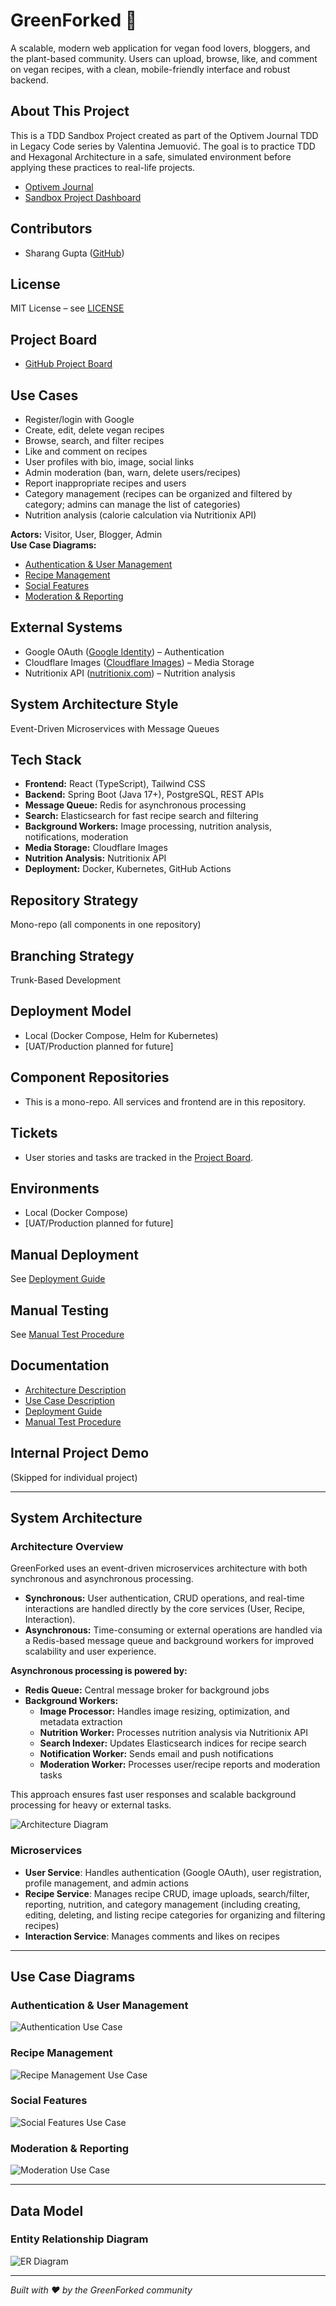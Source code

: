 # GreenForked 🌱

A scalable, modern web application for vegan food lovers, bloggers, and the plant-based community. Users can upload, browse, like, and comment on vegan recipes, with a clean, mobile-friendly interface and robust backend.

## About This Project

This is a TDD Sandbox Project created as part of the Optivem Journal TDD in Legacy Code series by Valentina Jemuović. The goal is to practice TDD and Hexagonal Architecture in a safe, simulated environment before applying these practices to real-life projects.  
- [Optivem Journal](https://journal.optivem.com/)
- [Sandbox Project Dashboard](https://journal.optivem.com/p/sandbox-project-dashboard)

## Contributors
- Sharang Gupta ([GitHub](https://github.com/sharanggupta))

## License
MIT License – see [LICENSE](LICENSE)

## Project Board
- [GitHub Project Board](https://github.com/users/sharanggupta/projects/2)

## Use Cases
- Register/login with Google
- Create, edit, delete vegan recipes
- Browse, search, and filter recipes
- Like and comment on recipes
- User profiles with bio, image, social links
- Admin moderation (ban, warn, delete users/recipes)
- Report inappropriate recipes and users
- Category management (recipes can be organized and filtered by category; admins can manage the list of categories)
- Nutrition analysis (calorie calculation via Nutritionix API)

**Actors:** Visitor, User, Blogger, Admin  
**Use Case Diagrams:**
- [Authentication & User Management](diagrams/use-case-authentication.png)
- [Recipe Management](diagrams/use-case-recipe-management.png)
- [Social Features](diagrams/use-case-social-features.png)
- [Moderation & Reporting](diagrams/use-case-moderation.png)

## External Systems
- Google OAuth ([Google Identity](https://developers.google.com/identity)) – Authentication
- Cloudflare Images ([Cloudflare Images](https://www.cloudflare.com/products/images/)) – Media Storage
- Nutritionix API ([nutritionix.com](https://www.nutritionix.com/business/api)) – Nutrition analysis

## System Architecture Style
Event-Driven Microservices with Message Queues

## Tech Stack
- **Frontend:** React (TypeScript), Tailwind CSS
- **Backend:** Spring Boot (Java 17+), PostgreSQL, REST APIs
- **Message Queue:** Redis for asynchronous processing
- **Search:** Elasticsearch for fast recipe search and filtering
- **Background Workers:** Image processing, nutrition analysis, notifications, moderation
- **Media Storage:** Cloudflare Images
- **Nutrition Analysis:** Nutritionix API
- **Deployment:** Docker, Kubernetes, GitHub Actions

## Repository Strategy
Mono-repo (all components in one repository)

## Branching Strategy
Trunk-Based Development

## Deployment Model
- Local (Docker Compose, Helm for Kubernetes)
- [UAT/Production planned for future]

## Component Repositories
- This is a mono-repo. All services and frontend are in this repository.

## Tickets
- User stories and tasks are tracked in the [Project Board](https://github.com/users/sharanggupta/projects/2).

## Environments
- Local (Docker Compose)
- [UAT/Production planned for future]

## Manual Deployment
See [Deployment Guide](docs/deployment/DEPLOYMENT_GUIDE.md)

## Manual Testing
See [Manual Test Procedure](docs/deployment/MANUAL_TEST_PROCEDURE.md)

## Documentation
- [Architecture Description](docs/architecture/ARCHITECTURE_DESCRIPTION.md)
- [Use Case Description](docs/architecture/USE_CASE_DESCRIPTION.md)
- [Deployment Guide](docs/deployment/DEPLOYMENT_GUIDE.md)
- [Manual Test Procedure](docs/deployment/MANUAL_TEST_PROCEDURE.md)

## Internal Project Demo
(Skipped for individual project)

---

## System Architecture

### Architecture Overview

GreenForked uses an event-driven microservices architecture with both synchronous and asynchronous processing. 

- **Synchronous:** User authentication, CRUD operations, and real-time interactions are handled directly by the core services (User, Recipe, Interaction).
- **Asynchronous:** Time-consuming or external operations are handled via a Redis-based message queue and background workers for improved scalability and user experience.

**Asynchronous processing is powered by:**
- **Redis Queue:** Central message broker for background jobs
- **Background Workers:**
  - **Image Processor:** Handles image resizing, optimization, and metadata extraction
  - **Nutrition Worker:** Processes nutrition analysis via Nutritionix API
  - **Search Indexer:** Updates Elasticsearch indices for recipe search
  - **Notification Worker:** Sends email and push notifications
  - **Moderation Worker:** Processes user/recipe reports and moderation tasks

This approach ensures fast user responses and scalable background processing for heavy or external tasks.

![Architecture Diagram](diagrams/architecture-overview.png)

### Microservices
- **User Service**: Handles authentication (Google OAuth), user registration, profile management, and admin actions
- **Recipe Service**: Manages recipe CRUD, image uploads, search/filter, reporting, nutrition, and category management (including creating, editing, deleting, and listing recipe categories for organizing and filtering recipes)
- **Interaction Service**: Manages comments and likes on recipes

---

## Use Case Diagrams

### Authentication & User Management
![Authentication Use Case](diagrams/use-case-authentication.png)

### Recipe Management
![Recipe Management Use Case](diagrams/use-case-recipe-management.png)

### Social Features
![Social Features Use Case](diagrams/use-case-social-features.png)

### Moderation & Reporting
![Moderation Use Case](diagrams/use-case-moderation.png)

---

## Data Model

### Entity Relationship Diagram
![ER Diagram](diagrams/er-diagram.png)

---

*Built with ❤️ by the GreenForked community* 
